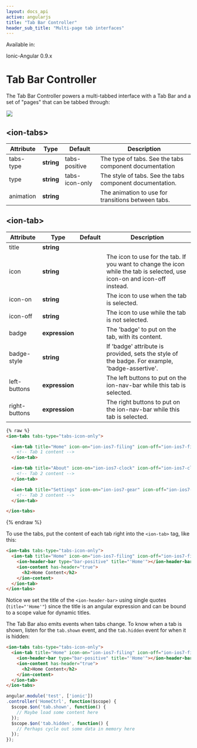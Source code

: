 ```yaml
---
layout: docs_api
active: angularjs
title: "Tab Bar Controller"
header_sub_title: "Multi-page tab interfaces"
---
```


Available in:
<div class="label label-danger">Ionic-Angular 0.9.x</div>

Tab Bar Controller
===

The Tab Bar Controller powers a multi-tabbed interface with a Tab Bar and a set of "pages" that can be tabbed through:

<img src="http://ionicframework.com.s3.amazonaws.com/docs/controllers/ion-tabs.gif" style="border: 1px solid #eee">

## \<ion-tabs\>

<table class="table">
  <thead>
    <tr>
      <th>Attribute</th>
      <th>Type</th>
      <th>Default</th>
      <th>Description</th>
    </tr>
  </thead>
  <tbody>
    <tr>
      <td>tabs-type</td>
      <td><b>string</b></td>
      <td>tabs-positive</td>
      <td>The type of tabs. See the tabs component documentation</td>
    </tr>
    <tr>
      <td>type</td>
      <td><b>string</b></td>
      <td>tabs-icon-only</td>
      <td>The style of tabs.  See the tabs component documentation.</td>
    </tr>
    <tr>
      <td>animation</td>
      <td><b>string</b></td>
      <td></td>
      <td>The animation to use for transitions between tabs.</td>
    </tr>
  </tbody>
</table>

## \<ion-tab\>

<table class="table">
  <thead>
    <tr>
      <th>Attribute</th>
      <th>Type</th>
      <th>Default</th>
      <th>Description</th>
    </tr>
  </thead>
  <tbody>
    <tr>
      <td>title</td>
      <td><b>string</b></td>
      <td></td>
      <td></td>
    </tr>
    <tr>
      <td>icon</td>
      <td><b>string</b></td>
      <td></td>
      <td>The icon to use for the tab. If you want to change the icon while the tab is selected, use icon-on and icon-off instead.</td>
    </tr>
    <tr>
      <td>icon-on</td>
      <td><b>string</b></td>
      <td></td>
      <td>The icon to use when the tab is selected.</td>
    </tr>
    <tr>
      <td>icon-off</td>
      <td><b>string</b></td>
      <td></td>
      <td>The icon to use while the tab is not selected.</td>
    </tr>
    <tr>
      <td>badge</td>
      <td><b>expression</b></td>
      <td></td>
      <td>The 'badge' to put on the tab, with its content.</td>
    </tr>
    <tr>
      <td>badge-style</td>
      <td><b>string</b></td>
      <td></td>
      <td>If 'badge' attribute is provided, sets the style of the badge. For example, 'badge-assertive'.</td>
    </tr>
    <tr>
      <td>left-buttons</td>
      <td><b>expression</b></td>
      <td></td>
      <td>The left buttons to put on the ion-nav-bar while this tab is selected.</td>
    </tr>
    <tr>
      <td>right-buttons</td>
      <td><b>expression</b></td>
      <td></td>
      <td>The right buttons to put on the ion-nav-bar while this tab is selected.</td>
    </tr>
  </tbody>
</table>


```html
{% raw %}
<ion-tabs tabs-type="tabs-icon-only">

  <ion-tab title="Home" icon-on="ion-ios7-filing" icon-off="ion-ios7-filing-outline">
    <!-- Tab 1 content -->
  </ion-tab>

  <ion-tab title="About" icon-on="ion-ios7-clock" icon-off="ion-ios7-clock-outline">
    <!-- Tab 2 content -->
  </ion-tab>

  <ion-tab title="Settings" icon-on="ion-ios7-gear" icon-off="ion-ios7-gear-outline">
    <!-- Tab 3 content -->
  </ion-tab>

</ion-tabs>
```
{% endraw %}

To use the tabs, put the content of each tab right into the `<ion-tab>` tag, like this:

```html
<ion-tabs tabs-type="tabs-icon-only">
  <ion-tab title="Home" icon-on="ion-ios7-filing" icon-off="ion-ios7-filing-outline">
    <ion-header-bar type="bar-positive" title="'Home'"></ion-header-bar>
    <ion-content has-header="true">
      <h2>Home Content</h2>
    </ion-content>
  </ion-tab>
</ion-tabs>
```

Notice we set the title of the `<ion-header-bar>` using single quotes (`title="'Home'"`) since the title is an angular expression and can be bound to a scope value for dynamic titles.

The Tab Bar also emits events when tabs change. To know when a tab is shown, listen for the `tab.shown` event, and the `tab.hidden` event for when it is hidden:

```html
<ion-tabs tabs-type="tabs-icon-only">
  <ion-tab title="Home" icon-on="ion-ios7-filing" icon-off="ion-ios7-filing-outline" ng-controller="HomeCtrl">
    <ion-header-bar type="bar-positive" title="'Home'"></ion-header-bar>
    <ion-content has-header="true">
      <h2>Home Content</h2>
    </ion-content>
  </ion-tab>
</ion-tabs>
```

```javascript
angular.module('test', ['ionic'])
.controller('HomeCtrl', function($scope) {
  $scope.$on('tab.shown', function() {
    // Maybe load some content here
  });
  $scope.$on('tab.hidden', function() {
    // Perhaps cycle out some data in memory here
  });
});
```
